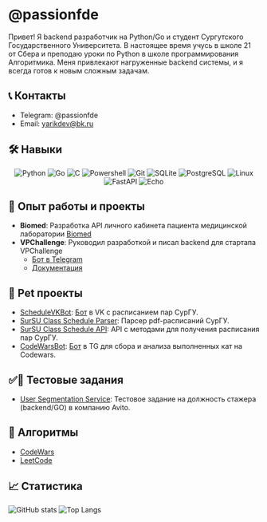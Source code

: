 
# @passionfde

Привет! Я backend разработчик на Python/Go и студент Сургутского Государственного Университета. 
В настоящее время учусь в школе 21 от Сбера и преподаю уроки по Python в школе программирования Алгоритмика.
Меня привлекают нагруженные backend системы, и я всегда готов к новым сложным задачам.

## 📞 Контакты
- Telegram: @passionfde
- Email: yarikdev@bk.ru

## 🛠 Навыки

<p align="center">
<img alt="Python" src="https://img.shields.io/badge/python-3776AB?style=for-the-badge&logo=python&logoColor=ffdd54">
<img alt="Go" src="https://img.shields.io/badge/go-00ADD8?style=for-the-badge&logo=go&logoColor=white">
<img alt="C" src="https://img.shields.io/badge/c-00599C?style=for-the-badge&logo=c&logoColor=white">
<img alt="Powershell" src="https://img.shields.io/badge/powershell-5391FE?style=for-the-badge&logo=powershell&logoColor=white">
<img alt="Git" src="https://img.shields.io/badge/git-F05032?style=for-the-badge&logo=git&logoColor=white">
<img alt="SQLite" src="https://img.shields.io/badge/sqlite-07405E?style=for-the-badge&logo=sqlite&logoColor=white">
<img alt="PostgreSQL" src="https://img.shields.io/badge/postgresql-316192?style=for-the-badge&logo=postgresql&logoColor=white">
<img alt="Linux" src="https://img.shields.io/badge/linux-FCC624?style=for-the-badge&logo=linux&logoColor=black">
<img alt="FastAPI" src="https://img.shields.io/badge/fastapi-009688?style=for-the-badge&logo=fastapi&logoColor=white">
<img alt="Echo" src="https://img.shields.io/badge/echo-3A3A3A?style=for-the-badge&logo=echo&logoColor=white">
</p>

## 📜 Опыт работы и проекты
- **Biomed**: Разработка API личного кабинета пациента медицинской лаборатории [Biomed](https://azbykamed.ru/)
- **VPChallenge**: Руководил разработкой и писал backend для стартапа VPChallenge
  - [Бот в Telegram](https://web.telegram.org/k/#@vpchallengebot)
  - [Документация](https://vpchallenge.tw1.su/docs)

## 🚀 Pet проекты
- [ScheduleVKBot](https://github.com/passionde/schedulevkbot): [Бот](https://vk.com/im?sel=-211828865) в VK с расписанием пар СурГУ. 
- [SurSU Class Schedule Parser](https://github.com/passionde/sursu-class-schedule-parser): Парсер pdf-расписаний СурГУ.
- [SurSU Class Schedule API](https://github.com/passionde/sursu-class-schedule-api): API с методами для получения расписания пар СурГУ.
- [CodeWarsBot](https://github.com/passionde/codewarsbot): [Бот](https://t.me/cw_check_bot) в TG для сбора и анализа выполненных кат на Codewars.

## ✅📝 Тестовые задания
- [User Segmentation Service](https://github.com/passionde/user-segmentation-service): Тестовое задание на должность стажера (backend/GO) в компанию Avito.

## 🧩 Алгоритмы
- [CodeWars](https://www.codewars.com/users/passionfde)
- [LeetCode](https://leetcode.com/passionfde/)

## 📈 Статистика
![GitHub stats](https://github-readme-stats.vercel.app/api?username=passionde&show_icons=true&theme=radical)
![Top Langs](https://github-readme-stats.vercel.app/api/top-langs/?username=passionde&layout=compact&theme=radical)

